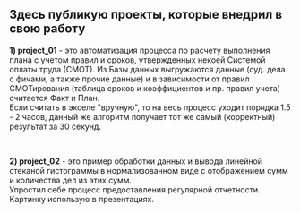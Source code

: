 ## Здесь публикую проекты, которые внедрил в свою работу 


__1) project_01__ - это автоматизация процесса по расчету выполнения плана с учетом правил и сроков, утвержденных некоей Системой оплаты труда (СМОТ). Из Базы данных выгружаются данные (суд. дела с фичами, а также прочие данные) и в зависимости от правил СМОТирования (таблица сроков и коэффициентов и пр. правил учета) считается Факт и План. <br>
Если считать в экселе "вручную", то на весь процесс уходит порядка 1.5 - 2 часов, данный же алгоритм получает тот же самый (корректный) результат за 30 секунд. 

<br>

__2) project_02__ - это пример обработки данных и вывода линейной стеканой гистограммы в нормализованном виде с отображением сумм и количества дел из этих сумм.<br>
Упростил себе процесс предоставления регулярной отчетности. Картинку использую в презентациях.
